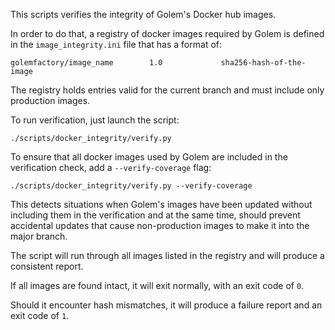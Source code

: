 This scripts verifies the integrity of Golem's Docker hub images.

In order to do that, a registry of docker images required by Golem is defined in
the `image_integrity.ini` file that has a format of:

```
golemfactory/image_name        1.0             sha256-hash-of-the-image
```

The registry holds entries valid for the current branch and must include only
production images.

To run verification, just launch the script:

`./scripts/docker_integrity/verify.py`

To ensure that all docker images used by Golem are included in the verification
check, add a `--verify-coverage` flag:

`./scripts/docker_integrity/verify.py --verify-coverage`

This detects situations when Golem's images have been updated without including
them in the verification and at the same time, should prevent accidental updates
that cause non-production images to make it into the major branch.

The script will run through all images listed in the registry and will produce
a consistent report.

If all images are found intact, it will exit normally, with an exit code of `0`.

Should it encounter hash mismatches, it will produce a failure report and an
exit code of `1`.
